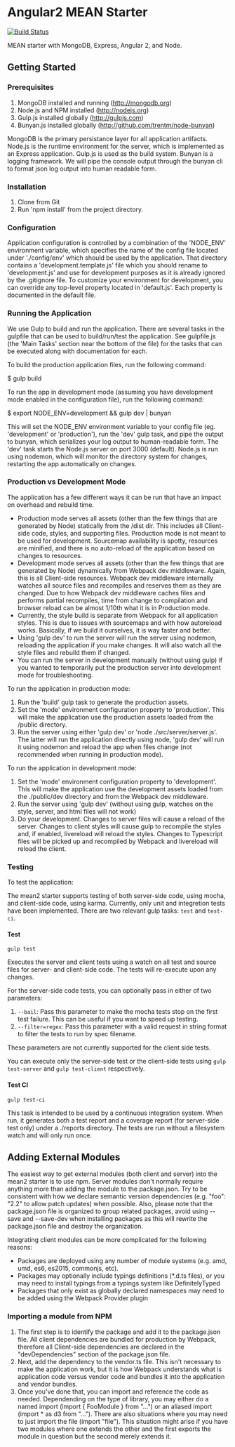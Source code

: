 # Angular2 MEAN Starter #

[![Build Status](https://travis-ci.org/Asymmetrik/mean2-starter.svg?branch=staging)](https://travis-ci.org/Asymmetrik/mean2-starter)

MEAN starter with MongoDB, Express, Angular 2, and Node.

## Getting Started ##

### Prerequisites ###
1. MongoDB installed and running (http://mongodb.org)
1. Node.js and NPM installed (http://nodejs.org)
1. Gulp.js installed globally (http://gulpjs.com)
1. Bunyan.js installed globally (http://github.com/trentm/node-bunyan)

MongoDB is the primary persistance layer for all application artifacts.
Node.js is the runtime environment for the server, which is implemented as an Express application.
Gulp.js is used as the build system.
Bunyan is a logging framework. We will pipe the console output through the bunyan cli to format json log output into human readable form.


### Installation ###
1. Clone from Git
1. Run 'npm install' from the project directory.


### Configuration ###
Application configuration is controlled by a combination of the 'NODE_ENV' environment variable, which specifies the name of the config file located under './config/env' which should be used by the application. That directory contains a 'development.template.js' file which you should rename to 'development.js' and use for development purposes as it is already ignored by the .gitignore file. To customize your environment for development, you can override any top-level property located in 'default.js'. Each property is documented in the default file.


### Running the Application ###
We use Gulp to build and run the application. There are several tasks in the gulpfile that can be used to build/run/test the application. See gulpfile.js (the 'Main Tasks' section near the bottom of the file) for the tasks that can be executed along with documentation for each.

To build the production application files, run the following command:

$ gulp build

To run the app in development mode (assuming you have development mode enabled in the configuration file), run the following command:

$ export NODE_ENV=development && gulp dev | bunyan

This will set the NODE_ENV environment variable to your config file (eg. 'development' or 'production'), run the 'dev' gulp task, and pipe the output to bunyan, which serializes your log output to human-readable form.
The 'dev' task starts the Node.js server on port 3000 (default). Node.js is run using nodemon, which will monitor the directory system for changes, restarting the app automatically on changes.


### Production vs Development Mode ###
The application has a few different ways it can be run that have an impact on overhead and rebuild time.

* Production mode serves all assets (other than the few things that are generated by Node) statically from the /dist dir. This includes all Client-side code, styles, and supporting files. Production mode is not meant to be used for development. Sourcemap availability is spotty, resources are minified, and there is no auto-reload of the application based on changes to resources.
* Development mode serves all assets (other than the few things that are generated by Node) dynamically from Webpack dev middleware. Again, this is all Client-side resources. Webpack dev middleware internally watches all source files and recompiles and reserves them as they are changed. Due to how Webpack dev middleware caches files and performs partial recompiles, time from change to compilation and browser reload can be almost 1/10th what it is in Production mode.
* Currently, the style build is separate from Webpack for all application styles. This is due to issues with sourcemaps and with how autoreload works. Basically, if we build it ourselves, it is way faster and better.
* Using 'gulp dev' to run the server will run the server using nodemon, reloading the application if you make changes. It will also watch all the style files and rebuild them if changed.
* You can run the server in development manually (without using gulp) if you wanted to temporarily put the production server into development mode for troubleshooting.


To run the application in production mode:

1. Run the 'build' gulp task to generate the production assets.
1. Set the 'mode' environment configuration property to 'production'. This will make the application use the production assets loaded from the /public directory.
1. Run the server using either 'gulp dev' or 'node ./src/server/server.js'. The latter will run the application directly using node, 'gulp dev' will run it using nodemon and reload the app when files change (not recommended when running in production mode).


To run the application in development mode:

1. Set the 'mode' environment configuration property to 'development'. This will make the application use the development assets loaded from the ./public/dev directory and from the Webpack dev middleware.
1. Run the server using 'gulp dev' (without using gulp, watches on the style, server, and html files will not work)
1. Do your development. Changes to server files will cause a reload of the server. Changes to client styles will cause gulp to recompile the styles and, if enabled, livereload will reload the styles. Changes to Typescript files will be picked up and recompiled by Webpack and livereload will reload the client.


### Testing ###
To test the application:

The mean2 starter supports testing of both server-side code, using mocha, and client-side code, using karma. Currently, only unit and integretion tests have been implemented. There are two relevant gulp tasks: `test` and `test-ci`.


#### Test ####
`gulp test`

Executes the server and client tests using a watch on all test and source files for server- and client-side code. The tests will re-execute upon any changes.

For the server-side code tests, you can optionally pass in either of two parameters:

1. `--bail`: Pass this parameter to make the mocha tests stop on the first test failure. This can be useful if you want to speed up testing.
1. `--filter=regex`: Pass this parameter with a valid request in string format to filter the tests to run by spec filename.

These parameters are not currently supported for the client side tests.

You can execute only the server-side test or the client-side tests using `gulp test-server` and `gulp test-client` respectively.


#### Test CI ####
`gulp test-ci`

This task is intended to be used by a continuous integration system. When run, it generates both a test report and a coverage report (for server-side test only) under a ./reports directory. The tests are run without a filesystem watch and will only run once.


## Adding External Modules ##
The easiest way to get external modules (both client and server) into the mean2 starter is to use npm. Server modules don't normally require anything more than adding the module to the package.json. Try to be consistent with how we declare semantic version dependencies (e.g. "foo": "2.2" to allow patch updates) when possible. Also, please note that the package.json file is organized to group related packages, avoid using --save and --save-dev when installing packages as this will rewrite the package.json file and destroy the organization.

Integrating client modules can be more complicated for the following reasons:
* Packages are deployed using any number of module systems (e.g. amd, umd, es6, es2015, commonjs, etc).
* Packages may optionally include typings definitions (*.d.ts files), or you may need to install typings from a typings system like DefinitelyTyped
* Packages that only exist as globally declared namespaces may need to be added using the Webpack Provider plugin


### Importing a module from NPM ###

1. The first step is to identify the package and add it to the package.json file. All client dependencies are bundled for production by Webpack, therefore all Client-side dependencies are declared in the "devDependencies" section of the package.json file.
1. Next, add the dependency to the vendor.ts file. This isn't necessary to make the application work, but it is how Webpack understands what is application code versus vendor code and bundles it into the application and vendor bundles.
1. Once you've done that, you can import and reference the code as needed. Dependending on the type of library, you may either do a named import (import { FooModule } from "...") or an aliased import (import * as d3 from "..."). There are also situations where you may need to just import the file (import "file"). This situation might arise if you have two modules where one extends the other and the first exports the module in question but the second merely extends it.

